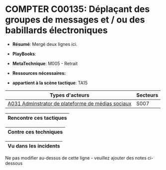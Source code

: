 # COMPTER C00135: Déplaçant des groupes de messages et / ou des babillards électroniques

* **Résumé**: Mergé deux lignes ici.

* **PlayBooks**:

* **MetaTechnique**: M005 - Retrait

* **Ressources nécessaires:**

* **appartient à la scène tactique**: TA15


|Types d'acteurs |Secteurs |
|----------- |------- |
|[A031 Adminstrator de plateforme de médias sociaux](../../generated_pages/actortypes/A031.md) |S007 |



|Rencontre ces tactiques |
|---------------------- |



|Contre ces techniques |
|------------------------- |



|Vu dans les incidents |
|----------------- |


Ne pas modifier au-dessus de cette ligne - veuillez ajouter des notes ci-dessous